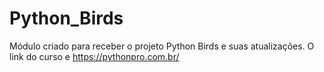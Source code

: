 # Python_Birds
Módulo criado para receber o projeto Python Birds e suas atualizações. 
O link do curso e https://pythonpro.com.br/